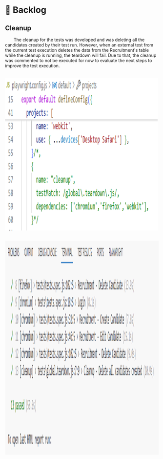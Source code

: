 # :file_folder: Backlog
## Cleanup
&emsp;&emsp;The cleanup for the tests was developed and was deleting all the candidates created by their test run. However, when an external test from the current test execution deletes the data from the Recruitment's table while the cleanup is running, the teardown will fail. Due to that, the cleanup was commented to not be executed for now to evaluate the next steps to improve the test execution.

<br/>
<img align="left" width="500" height="500" src="/images/teardown.png">
<br clear="left"/>
</br>

<br/>
<img align="left" width="700" height="700" src="/images/teardown_execution.png">
<br clear="left"/>
</br>
